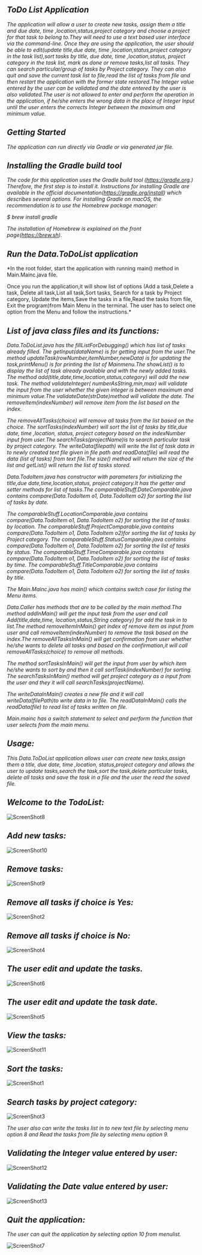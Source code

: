 ## *ToDo List Application*

*The application will allow a user to create new tasks, assign them a title and due date, time ,location,status,project
category and choose a project for that task to belong to.They will need to use a text based user interface via the
command-line. Once they are using the application, the user should be able to edit(update title,due date, time
,location,status,project category in the task list),sort tasks by title, due date, time ,location,status, project
category in the task list, mark as done or remove tasks,list all tasks. They can search particular/group of tasks by
Project category. They can also quit and save the current task list to file,read the list of tasks from file and then
restart the application with the former state restored.The Integer value entered by the user can be validated and the
date entered by the user is also validated.The user is not allowed to enter and perform the operation in the
application, if he/she enters the wrong data in the place of Integer Input until the user enters the corrects Integer
between the maximum and minimum value.*

## *Getting Started*

*The application can run directly via Gradle or via generated jar file.*

## *Installing the Gradle build tool*

*The code for this application uses the Gradle build tool (https://gradle.org.)
Therefore, the first step is to install it. Instructions for installing Gradle are available in the official
documentation(https://gradle.org/install) which describes several options. For installing Gradle on macOS, the
recommendation is to use the Homebrew package manager:*

*$ brew install gradle*

*The installation of Homebrew is explained on the front page(https://brew.sh).*

## *Run the Data.ToDoList application*

*In the root folder, start the application with running main() method in Main.Mainc.java file.

Once you run the application,it will show list of options (Add a task,Delete a task, Delete all task,List all task,Sort
tasks, Search for a task by Project category, Update the items,Save the tasks in a file,Read the tasks from file, Exit
the program)from Main Menu in the terminal. The user has to select one option from the Menu and follow the
instructions.*

## *List of java class files and its functions:*

*Data.ToDoList.java has the fillListForDebugging() which has list of tasks already filled. The getInput(dataName) is for
getting input from the user.The method updateTask(rowNumber,itemNumber,newData) is for updating the task,printMenu() is
for printing the list of Mainmenu.The showList() is to display the list of task already available and with the newly
added tasks. The method add(title,date,time,location,status,category) will add the new task. The method validateInteger(
numberAsString,min,max) will validate the input from the user whether the given integer is between maximum and minimum
value.The validateDate(strDate)method will validate the date. The removeItem(indexNumber) will remove item from the list
based on the index.*

*The removeAllTasks(choice) will remove all tasks from the list based on the choice. The sortTasks(indexNumber) will
sort the list of tasks by title,due date, time ,location, status, project category based on the indexNumber input from
user.The searchTasks(projectName)is to search particular task by project category. The writeData(filepath) will write
the list of task data in to newly created text file given in file path and readData(file) will read the data
(list of tasks) from text file.The size() method will return the size of the list and getList() will return the 
list of tasks stored.*

*Data.TodoItem.java has constructor with parameters for initializing the title,due date,time,location,status, project 
category.It has the getter and setter methods for list of tasks.The comparableStuff.DateComparable.java contains 
compare(Data.TodoItem o1, Data.TodoItem o2) for sorting the list of tasks by date.*

*The comparableStuff.LocationComparable.java contains compare(Data.TodoItem o1, Data.TodoItem o2) for sorting 
the list of tasks by location.
The comparableStuff.ProjectComparable.java contains compare(Data.TodoItem o1, 
Data.TodoItem o2)for sorting the list of tasks by Project category.
The comparableStuff.StatusComparable.java contains 
compare(Data.TodoItem o1, Data.TodoItem o2) for sorting the list of tasks by status. 
The comparableStuff.TimeComparable.java contains compare(Data.TodoItem o1, Data.TodoItem o2) for sorting the list of 
tasks by time. 
The comparableStuff.TitleComparable.java contains compare(Data.TodoItem o1, Data.TodoItem o2) for sorting
the list of tasks by title.*

*The Main.Mainc.java has main() which contains switch case for listing the Menu items.*

*Data.Caller has methods that are to be called by the main method.Tha method addInMain() will get the input task from
the user and call Add(title,date,time, location,status,String category) for add the task in to list.The method
removeItemInMain() get index of remove item as input from user and call removeItem(indexNumber) to remove the task based
on the index.The removeAllTasksInMain() will get confirmation from user whether he/she wants to delete all tasks and
based on the confirmation,it will call removeAllTasks(choice) to remove all methods.*

*The method sortTasksInMain() will get the input from user by which item he/she wants to sort by and then it call
sortTask(indexNumber) for sorting. The searchTasksInMain() method will get project category as a input from the user and
they it will call searchTasks(projectName).*

*The writeDataInMain() creates a new file and it will call writeData(filePath)to write data in to file. The
readDataInMain() calls the readData(file) to read list of tasks written on file.*

*Main.mainc has a switch statement to select and perform the function that user selects from the main menu.*

## *Usage:*

*This Data.ToDoList application allows user can create new tasks,assign them a title, due date, time ,location,
status,project category and allows the user to update tasks,search the task,sort the task,delete particular tasks,
delete all tasks and save the task in a file and the user the read the saved file.*

## *Welcome to the TodoList:*

![ScreenShot8](Screenshots/ScreenShot8.png)

## *Add new tasks:*

![ScreenShot10](Screenshots/ScreenShot10.png)

## *Remove tasks:*

![ScreenShot9](Screenshots/ScreenShot9.png)

## *Remove all tasks if choice is Yes:*

![ScreenShot2](Screenshots/ScreenShot2.png)

## *Remove all tasks if choice is No:*

![ScreenShot4](Screenshots/ScreenShot4.png)

## *The user edit and update the tasks.*

![ScreenShot6](Screenshots/ScreenShot6.png)

## *The user edit and update the task date.*

![ScreenShot5](Screenshots/ScreenShot5.png)

## *View the tasks:*

![ScreenShot11](Screenshots/ScreenShot11.png)

## *Sort the tasks:*

![ScreenShot1](Screenshots/ScreenShot1.png)

## *Search tasks by project category:*

![ScreenShot3](Screenshots/ScreenShot3.png)

*The user also can write the tasks list in to new text file by selecting menu option 8 and Read the tasks from file by
selecting menu option 9.*

## *Validating the Integer value entered by user:*

![ScreenShot12](Screenshots/ScreenShot12.png)

## *Validating the Date value entered by user:*

![ScreenShot13](Screenshots/ScreenShot13.png)

## *Quit the application:*

*The user can quit the application by selecting option 10 from menulist.*

![ScreenShot7](Screenshots/ScreenShot7.png)
































